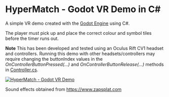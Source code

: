 ﻿# HyperMatch - Godot VR Demo in C#

A simple VR demo created with the [Godot Engine](https://godotengine.org/) using C#.

The player must pick up and place the correct colour and symbol tiles before the timer runs out.

**Note** This has been developed and tested using an Oculus Rift CV1 headset and controllers. Running this demo with other headsets/controllers may require changing the buttonIndex values in the _OnControllerButtonPressed(...)_ and _OnControllerButtonRelease(...)_ methods in [Controller.cs](https://github.com/mryderie/hypermatch-godot-vr-csharp/blob/master/Scenes/Scripts/Controller.cs).

[![HyperMatch - Godot VR Demo](https://img.youtube.com/vi/dL6ckJg7cWk/0.jpg)](http://www.youtube.com/watch?v=dL6ckJg7cWk)

Sound effects obtained from https://www.zapsplat.com